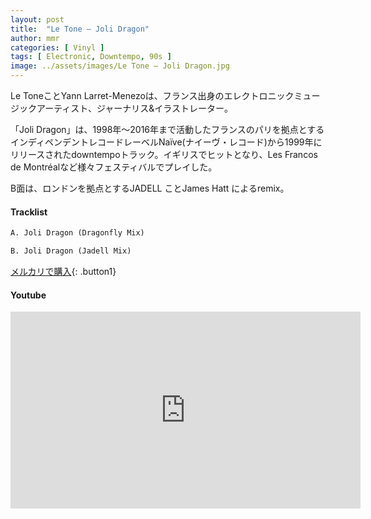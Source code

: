 ```yaml
---
layout: post
title:  "Le Tone – Joli Dragon"
author: mmr
categories: [ Vinyl ]
tags: [ Electronic, Downtempo, 90s ]
image: ../assets/images/Le Tone – Joli Dragon.jpg
---
```


Le ToneことYann Larret-Menezoは、フランス出身のエレクトロニックミュージックアーティスト、ジャーナリス&イラストレーター。

「Joli Dragon」は、1998年〜2016年まで活動したフランスのパリを拠点とするインディペンデントレコードレーベルNaïve(ナイーヴ・レコード)から1999年にリリースされたdowntempoトラック。イギリスでヒットとなり、Les Francos de Montréalなど様々フェスティバルでプレイした。

B面は、ロンドンを拠点とするJADELL ことJames Hatt によるremix。

#### Tracklist
```md
A. Joli Dragon (Dragonfly Mix)

B. Joli Dragon (Jadell Mix)
```

[メルカリで購入](https://jp.mercari.com/item/m91057170688?afid=6142608987){: .button1}

#### Youtube
<iframe width="560" height="315" src="https://www.youtube.com/embed/LVYtCk9viPY?si=Wc4viViE5Ci7XTiK" title="YouTube video player" frameborder="0" allow="accelerometer; autoplay; clipboard-write; encrypted-media; gyroscope; picture-in-picture; web-share" referrerpolicy="strict-origin-when-cross-origin" allowfullscreen></iframe>
